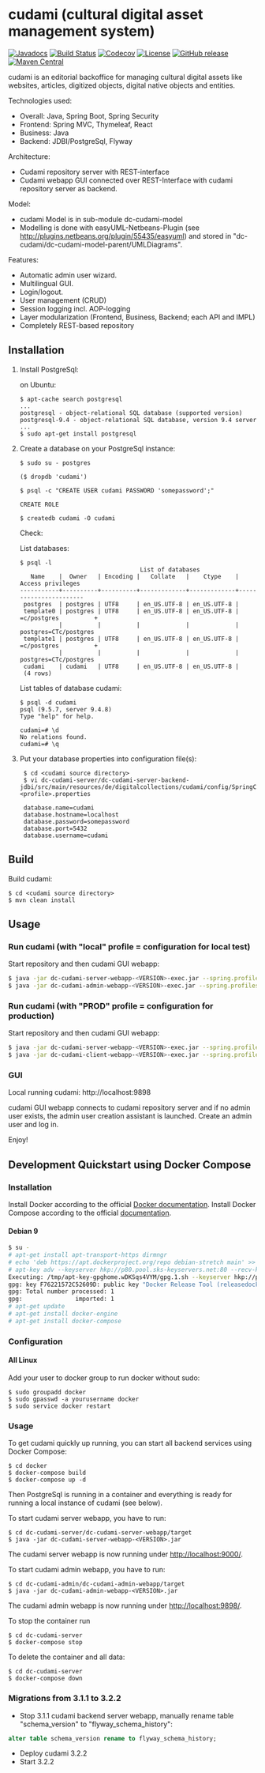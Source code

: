 # cudami (cultural digital asset management system)

[![Javadocs](https://javadoc.io/badge/de.digitalcollections.cudami/dc-cudami.svg)](https://javadoc.io/doc/de.digitalcollections.cudami/dc-cudami)
[![Build Status](https://img.shields.io/travis/dbmdz/cudami/master.svg)](https://travis-ci.org/dbmdz/cudami)
[![Codecov](https://img.shields.io/codecov/c/github/dbmdz/cudami/master.svg)](https://codecov.io/gh/dbmdz/cudami)
[![License](https://img.shields.io/github/license/dbmdz/cudami.svg)](LICENSE)
[![GitHub release](https://img.shields.io/github/release/dbmdz/cudami.svg)](https://github.com/dbmdz/cudami/releases)
[![Maven Central](https://img.shields.io/maven-central/v/de.digitalcollections.cudami/dc-cudami.svg)](https://search.maven.org/search?q=a:dc-cudami)

cudami is an editorial backoffice for managing cultural digital assets like websites, articles, digitized objects, digital native objects and entities.

Technologies used:

* Overall: Java, Spring Boot, Spring Security
* Frontend: Spring MVC, Thymeleaf, React
* Business: Java
* Backend: JDBI/PostgreSql, Flyway

Architecture:

* Cudami repository server with REST-interface
* Cudami webapp GUI connected over REST-Interface with cudami repository server as backend.

Model:

* cudami Model is in sub-module dc-cudami-model
* Modelling is done with easyUML-Netbeans-Plugin (see <http://plugins.netbeans.org/plugin/55435/easyuml>) and stored in "dc-cudami/dc-cudami-model-parent/UMLDiagrams".

Features:

* Automatic admin user wizard.
* Multilingual GUI.
* Login/logout.
* User management (CRUD)
* Session logging incl. AOP-logging
* Layer modularization (Frontend, Business, Backend; each API and IMPL)
* Completely REST-based repository

## Installation

1.  Install PostgreSql:

    on Ubuntu:

        $ apt-cache search postgresql
        ...
        postgresql - object-relational SQL database (supported version)
        postgresql-9.4 - object-relational SQL database, version 9.4 server
        ...
        $ sudo apt-get install postgresql


2.  Create a database on your PostgreSql instance:

        $ sudo su - postgres

        ($ dropdb 'cudami')

        $ psql -c "CREATE USER cudami PASSWORD 'somepassword';"

        CREATE ROLE

        $ createdb cudami -O cudami

    Check:

    List databases:

        $ psql -l
                                          List of databases
           Name    |  Owner   | Encoding |   Collate   |    Ctype    |   Access privileges   
        -----------+----------+----------+-------------+-------------+-----------------------
         postgres  | postgres | UTF8     | en_US.UTF-8 | en_US.UTF-8 |
         template0 | postgres | UTF8     | en_US.UTF-8 | en_US.UTF-8 | =c/postgres          +
                   |          |          |             |             | postgres=CTc/postgres
         template1 | postgres | UTF8     | en_US.UTF-8 | en_US.UTF-8 | =c/postgres          +
                   |          |          |             |             | postgres=CTc/postgres
         cudami    | cudami   | UTF8     | en_US.UTF-8 | en_US.UTF-8 |
         (4 rows)

    List tables of database cudami:

        $ psql -d cudami
        psql (9.5.7, server 9.4.8)
        Type "help" for help.

        cudami=# \d
        No relations found.
        cudami=# \q

3. Put your database properties into configuration file(s):

        $ cd <cudami source directory>
        $ vi dc-cudami-server/dc-cudami-server-backend-jdbi/src/main/resources/de/digitalcollections/cudami/config/SpringConfigBackend-<profile>.properties

        database.name=cudami
        database.hostname=localhost
        database.password=somepassword
        database.port=5432
        database.username=cudami

## Build

Build cudami:

    $ cd <cudami source directory>
    $ mvn clean install

## Usage

### Run cudami (with "local" profile = configuration for local test)

Start repository and then cudami GUI webapp:

```sh
$ java -jar dc-cudami-server-webapp-<VERSION>-exec.jar --spring.profiles.active=local &
$ java -jar dc-cudami-admin-webapp-<VERSION>-exec.jar --spring.profiles.active=local &
```

### Run cudami (with "PROD" profile = configuration for production)

Start repository and then cudami GUI webapp:

```sh
$ java -jar dc-cudami-server-webapp-<VERSION>-exec.jar --spring.profiles.active=PROD &
$ java -jar dc-cudami-client-webapp-<VERSION>-exec.jar --spring.profiles.active=PROD &
```

### GUI

Local running cudami: http://localhost:9898

cudami GUI webapp connects to cudami repository server and if no admin user exists, the admin user creation assistant is launched.
Create an admin user and log in.

Enjoy!

## Development Quickstart using Docker Compose

### Installation

Install Docker according to the official [Docker documentation](https://docs.docker.com/install/).
Install Docker Compose according to the official [documentation](https://docs.docker.com/compose/install/).

#### Debian 9

```sh
$ su -
# apt-get install apt-transport-https dirmngr
# echo 'deb https://apt.dockerproject.org/repo debian-stretch main' >> /etc/apt/sources.list
# apt-key adv --keyserver hkp://p80.pool.sks-keyservers.net:80 --recv-keys F76221572C52609D
Executing: /tmp/apt-key-gpghome.wDKSqs4VYM/gpg.1.sh --keyserver hkp://p80.pool.sks-keyservers.net:80 --recv-keys F76221572C52609D
gpg: key F76221572C52609D: public key "Docker Release Tool (releasedocker) <docker@docker.com>" imported
gpg: Total number processed: 1
gpg:               imported: 1
# apt-get update
# apt-get install docker-engine
# apt-get install docker-compose
```

### Configuration

#### All Linux

Add your user to docker group to run docker without sudo:

```shell
$ sudo groupadd docker
$ sudo gpasswd -a yourusername docker
$ sudo service docker restart
```

### Usage

To get cudami quickly up running, you can start all backend services using Docker Compose:

```shell
$ cd docker
$ docker-compose build
$ docker-compose up -d
```

Then PostgreSql is running in a container and everything is ready for running a local instance of cudami (see below).

To start cudami server webapp, you have to run:

```shell
$ cd dc-cudami-server/dc-cudami-server-webapp/target
$ java -jar dc-cudami-server-webapp-<VERSION>.jar
```

The cudami server webapp is now running under <http://localhost:9000/>.

To start cudami admin webapp, you have to run:

```shell
$ cd dc-cudami-admin/dc-cudami-admin-webapp/target
$ java -jar dc-cudami-admin-webapp-<VERSION>.jar
```

The cudami admin webapp is now running under <http://localhost:9898/>.

To stop the container run

```shell
$ cd dc-cudami-server
$ docker-compose stop
```

To delete the container and all data:

```shell
$ cd dc-cudami-server
$ docker-compose down
```

### Migrations from 3.1.1 to 3.2.2

- Stop 3.1.1 cudami backend server webapp, manually rename table "schema_version" to "flyway_schema_history":

```sql
alter table schema_version rename to flyway_schema_history;
```

- Deploy cudami 3.2.2
- Start 3.2.2
